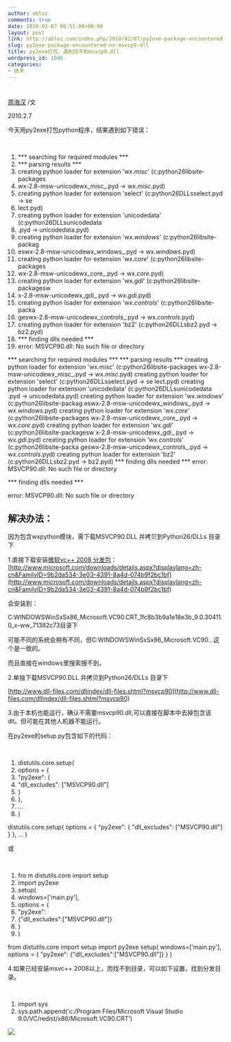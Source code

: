 ```yaml
---
author: abloz
comments: true
date: 2010-02-07 06:51:00+00:00
layout: post
link: http://abloz.com/index.php/2010/02/07/py2exe-package-encountered-no-msvcp9-dll/
slug: py2exe-package-encountered-no-msvcp9-dll
title: py2exe打包，遇到找不到msvcp9.dll
wordpress_id: 1046
categories:
- 技术
---
```


#  					 				

				

 					  					  					

[周海汉](http://blog.csdn.net/ablo_zhou) /文

2010.2.7

 

今天用py2exe打包python程序，结果遇到如下错误：

 

[  
](http://blog.csdn.net/ablo_zhou/archive/2010/02/07/5295750.aspx#)[](http://blog.csdn.net/ablo_zhou/archive/2010/02/07/5295750.aspx#)

  1. *** searching for required modules ***
  2. *** parsing results ***
  3. creating python loader for extension 'wx._misc_' (c:python26libsite-packages
  4. wx-2.8-msw-unicodewx_misc_.pyd -> wx._misc_.pyd)
  5. creating python loader for extension 'select' (c:python26DLLsselect.pyd -> se
  6. lect.pyd)
  7. creating python loader for extension 'unicodedata' (c:python26DLLsunicodedata
  8. .pyd -> unicodedata.pyd)
  9. creating python loader for extension 'wx._windows_' (c:python26libsite-packag
  10. eswx-2.8-msw-unicodewx_windows_.pyd -> wx._windows_.pyd)
  11. creating python loader for extension 'wx._core_' (c:python26libsite-packages
  12. wx-2.8-msw-unicodewx_core_.pyd -> wx._core_.pyd)
  13. creating python loader for extension 'wx._gdi_' (c:python26libsite-packagesw
  14. x-2.8-msw-unicodewx_gdi_.pyd -> wx._gdi_.pyd)
  15. creating python loader for extension 'wx._controls_' (c:python26libsite-packa
  16. geswx-2.8-msw-unicodewx_controls_.pyd -> wx._controls_.pyd)
  17. creating python loader for extension 'bz2' (c:python26DLLsbz2.pyd -> bz2.pyd)
  18. *** finding dlls needed ***
  19. error: MSVCP90.dll: No such file or directory

*** searching for required modules *** *** parsing results *** creating python loader for extension 'wx._misc_' (c:python26libsite-packages wx-2.8-msw-unicodewx_misc_.pyd -> wx._misc_.pyd) creating python loader for extension 'select' (c:python26DLLsselect.pyd -> se lect.pyd) creating python loader for extension 'unicodedata' (c:python26DLLsunicodedata .pyd -> unicodedata.pyd) creating python loader for extension 'wx._windows_' (c:python26libsite-packag eswx-2.8-msw-unicodewx_windows_.pyd -> wx._windows_.pyd) creating python loader for extension 'wx._core_' (c:python26libsite-packages wx-2.8-msw-unicodewx_core_.pyd -> wx._core_.pyd) creating python loader for extension 'wx._gdi_' (c:python26libsite-packagesw x-2.8-msw-unicodewx_gdi_.pyd -> wx._gdi_.pyd) creating python loader for extension 'wx._controls_' (c:python26libsite-packa geswx-2.8-msw-unicodewx_controls_.pyd -> wx._controls_.pyd) creating python loader for extension 'bz2' (c:python26DLLsbz2.pyd -> bz2.pyd) *** finding dlls needed *** error: MSVCP90.dll: No such file or directory   

*** finding dlls needed ***

error: MSVCP90.dll: No such file or directory

  

## 解决办法：

 

因为包含wxpython模块，需下载MSVCP90.DLL 并拷贝到Python26/DLLs 目录下

 

1.直接下载安装[微软vc++ 2008 分发包](http://www.microsoft.com/downloads/details.aspx?displaylang=zh-cn&FamilyID=9b2da534-3e03-4391-8a4d-074b9f2bc1bf)：[http://www.microsoft.com/downloads/details.aspx?displaylang=zh-cn&FamilyID=9b2da534-3e03-4391-8a4d-074b9f2bc1bf](http://www.microsoft.com/downloads/details.aspx?displaylang=zh-cn&FamilyID=9b2da534-3e03-4391-8a4d-074b9f2bc1bf)

 

会安装到：

C:WINDOWSWinSxSx86_Microsoft.VC90.CRT_1fc8b3b9a1e18e3b_9.0.30411.0_x-ww_71382c73目录下

可能不同的系统会稍有不同，但C:WINDOWSWinSxSx86_Microsoft.VC90...这个是一致的。

而且直接在windows里搜索搜不到。

 

2.单独下载MSVCP90.DLL 并拷贝到Python26/DLLs 目录下

[http://www.dll-files.com/dllindex/dll-files.shtml?msvcp90](http://www.dll-files.com/dllindex/dll-files.shtml?msvcp90)

3.由于本机也能运行，确认不需要msvcp90.dll,可以直接在脚本中去掉包含该dll。但可能在其他人机器不能运行。

在py2exe的setup.py包含如下的代码：

[  
](http://blog.csdn.net/ablo_zhou/archive/2010/02/07/5295750.aspx#)[](http://blog.csdn.net/ablo_zhou/archive/2010/02/07/5295750.aspx#)

  1. distutils.core.setup(
  2. options = {
  3. "py2exe": {
  4. "dll_excludes": ["MSVCP90.dll"]
  5. }
  6. },
  7. ...
  8. )

distutils.core.setup(    options = {        "py2exe": {            "dll_excludes": ["MSVCP90.dll"]        }    },    ... )

或

[  
](http://blog.csdn.net/ablo_zhou/archive/2010/02/07/5295750.aspx#)[](http://blog.csdn.net/ablo_zhou/archive/2010/02/07/5295750.aspx#)

  1. fro
m distutils.core import setup
  2. import py2exe
  3. setup(
  4. windows=['main.py'],
  5. options = {
  6. "py2exe":
  7. {"dll_excludes":["MSVCP90.dll"]}
  8. }
  9. )

from distutils.core import setup  import py2exe setup(      windows=['main.py'],       options = {               "py2exe":       {"dll_excludes":["MSVCP90.dll"]}       } )  

4.如果已经安装msvc++ 2008以上，而找不到目录，可以如下设置，找到分发目录。

[  
](http://blog.csdn.net/ablo_zhou/archive/2010/02/07/5295750.aspx#)[](http://blog.csdn.net/ablo_zhou/archive/2010/02/07/5295750.aspx#)

  1. import sys
  2. sys.path.append('c:/Program Files/Microsoft Visual Studio 9.0/VC/redist/x86/Microsoft.VC90.CRT')

  


  
  


![](http://img.zemanta.com/pixy.gif?x-id=87283133-c83d-8a91-b8f7-70978b68fa2e)
